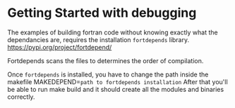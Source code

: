 # Getting Started with debugging
The examples of building fortran code without knowing exactly what the dependancies are, requires the installation `fortdepends` library. 
https://pypi.org/project/fortdepend/

Fortdepends scans the files to determines the order of compilation.

Once `fortdepends` is installed, you have to change the path inside the makefile MAKEDEPEND=`path to fortdepends installation`
After that you'll be able to run make build and it should create all the modules and binaries correctly. 
